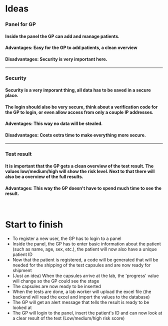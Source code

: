 # Ideas
### **Panel for GP**

#### Inside the panel the GP can add and manage patients.

#### Advantages: Easy for the GP to add patients, a clean overview

#### Disadvantages: Security is very important here.

---

### **Security**

#### Security is a very imporant thing, all data has to be saved in a secure place.
#### The login should also be very secure, think about a verification code for the GP to login, or even allow access from only a couple IP addresses.

#### Adventages: This way no data will be stealed.

#### Disadvantages: Costs extra time to make everything more secure.

---

### **Test result**

#### It is important that the GP gets a clean overview of the test result. The values low/medium/high will show the risk level. Next to that there will also be a overview of the full results.

#### Advantages: This way the GP doesn't have to spend much time to see the result.

<br>

# Start to finish
- To register a new user, the GP has to login to a panel
- Inside the panel, the GP has to enter basic information about the patient (such as name, age, sex, etc.), the patient will now also have a unique patient ID
- Now that the patient is registered, a code will be generated that will be needed for the shipping of the test capsules and are now ready for shipment
- (Just an idea) When the capsules arrive at the lab, the 'progress' value will change so the GP could see the stage
- The capsules are now ready to be inserted
- When the tests are done, a lab worker will upload the excel file (the backend will read the excel and import the values to the database)
- The GP will get an alert message that tells the result is ready to be looked at
- The GP will login to the panel, insert the patient's ID and can now look at a clear result of the test (Low/medium/high risk score)
